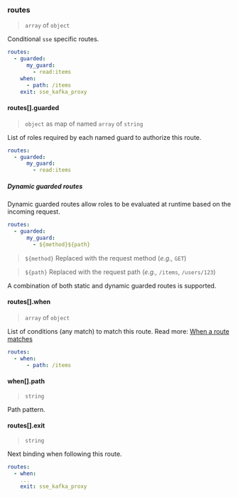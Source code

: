 ### routes

> `array` of `object`

Conditional `sse` specific routes.

```yaml
routes:
  - guarded:
      my_guard:
        - read:items
    when:
      - path: /items
    exit: sse_kafka_proxy
```

#### routes[].guarded

> `object` as map of named `array` of `string`

List of roles required by each named guard to authorize this route.

```yaml
routes:
  - guarded:
      my_guard:
        - read:items
```

##### Dynamic guarded routes

Dynamic guarded routes allow roles to be evaluated at runtime based on the incoming request.

```yaml
routes:
  - guarded:
      my_guard:
        - ${method}${path}
```

> `${method}` Replaced with the request method (_e.g.,_ `GET`)

> `${path}` Replaced with the request path (_e.g.,_ `/items`, `/users/123`)

A combination of both static and dynamic guarded routes is supported.

#### routes[].when

> `array` of `object`

List of conditions (any match) to match this route.
Read more: [When a route matches](/concepts/protocol/README.md#route-matches)

```yaml
routes:
  - when:
      - path: /items
```

#### when[].path

> `string`

Path pattern.

#### routes[].exit

> `string`

Next binding when following this route.

```yaml
routes:
  - when:
    ...
    exit: sse_kafka_proxy
```
